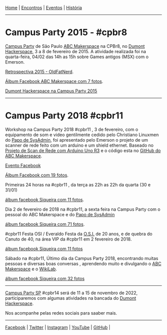 [Home](index.md) | [Encontros](encontros.md) | [Eventos](eventos.md) | [História](historia.md)
________________________________________

# Campus Party 2015 - #cpbr8
[Campus Party](https://brasil.campus-party.org/) de São Paulo
[ABC Makerspace](https://abcmakerspace.com.br/) na CPBr8, no [Dumont Hackerspace](https://www.facebook.com/DumontHackerspace/), 3 a 8 de fevereiro de 2015.
A atividade realizada foi na quarta-feira, 04/02 das 14h as 15h sobre Games antigos (MSX) com o Emerson.

[Retrospectiva 2015 - OldFatNerd](https://oldfatnerd.blogspot.com/2016/02/minha-restrospectiva-2015.html).

[Álbum Facebook ABC Makerspace com 7 fotos](https://www.facebook.com/media/set/?set=a.1546796152254399&type=3).

[Dumont Hackerspace na Campus Party 2015](https://garoa.net.br/wiki/Dumont_Hackerspace_na_Campus_Party_2015)
________________________________________

# Campus Party 2018 #cpbr11
Workshop na Campus Party 2018 #cpbr11 , 3 de fevereiro, com o equipamento de som e video gentilmente cedido pelo Christiano Linuxmen do [Papo de SysAdmin](https://papodesysadmin.org/), foi apresentado pelo Emerson o projeto de um scanner de rede feito com um arduino e um shield ethernet. Baseado no [Projeto de Scan de Rede com Arduino Uno R3](https://sickeira.blogspot.com/2017/12/projeto-de-scan-de-rede-com-arduino-uno.html) e o código esta no [GitHub do ABC Makerspace](https://github.com/ABCMakerspace/scan-de-rede-com-arduino).

[Evento Facebook](https://www.facebook.com/events/145593892904081/?acontext=%7B%22event_action_history%22%3A[%7B%22surface%22%3A%22page%22%7D]%7D)

[Álbum Facebook  com 19 fotos](https://www.facebook.com/media/set/?set=a.2155884678012207&type=3).

Primeiras 24 horas na #cpbr11 , da terça as 22h as 22h da quarta (30 e 31/01) 

[álbum facebook Siqueira com 11 fotos](https://www.facebook.com/media/set/?set=a.1679416112137649&type=3).


Dia 2 de fevereiro de 2018 na #cpbr11, a sexta feira na Campus Party com o pessoal do ABC Makerspace e do [Papo de SysAdmin](https://papodesysadmin.org/)

[álbum facebook Siqueira com 71 fotos](https://www.facebook.com/media/set/?set=a.1681788755233718&type=3).


#cpbr11 Festa OSI / Everaldo
Festa da [O.S.I.](https://opensource.org/) de 20 anos, e de quebra do Canuto de 40, na área VIP da #cpbr11 em 2 fevereiro de 2018.

[álbum facebook Siqueira com 11 fotos](https://www.facebook.com/media/set/?set=a.1682631278482799&type=3)

Sábado na #cpbr11, 
Último dia da Campus Party 2018, encontrando muitas pessoas e diversas boas conversas , aprendendo muito e divulgando o [ABC Makerspace](https://abcmakerspace.com.br/) e o [WikiLab](https://www.facebook.com/wikilab.abc).

[álbum facebook Siqueira com 32 fotos](https://www.facebook.com/media/set/?set=a.1683619001717360&type=3)
________________________________________

[Campus Party SP](https://brasil.campus-party.org/) #cpbr14 será de 11 a 15 de novembro de 2022, participaremos com algumas atividades na bancada do [Dumont Hackerspace](https://www.facebook.com/DumontHackerspace/). 

Nos acompanhe pelas redes sociais para saaber mais.
________________________________________
[Facebook](https://www.facebook.com/abcmakerspace)  |
[Twitter](https://twitter.com/abcmakerspace)  |
[Instagram](https://www.instagram.com/abcmakerspace/)  |
[YouTube](https://www.youtube.com/channel/UC-llGrye7YYeCX0gTKFbILQ)  |
[GitHub](https://github.com/ABCMakerspace)  |

